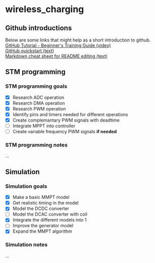 # wireless_charging

## Github introductions
Below are some links that might help as a short introduction to github.\
[GitHub Tutorial - Beginner's Training Guide (video)](https://www.youtube.com/watch?v=iv8rSLsi1xo)\
[GitHub quickstart (text)](https://docs.github.com/en/get-started/quickstart/hello-world)\
[Markdown cheat sheet for README editing (text)](https://www.markdownguide.org/cheat-sheet/)

## STM programming
### STM programming goals
- [x] Research ADC operation
- [x] Research DMA operation
- [x] Research PWM operation
- [x] Identify pins and timers needed for different operations
- [x] Create complemantary PWM signals with deadtime
- [ ] Integrate MPPT into controller
- [ ] Create variable frequency PWM signals **if needed**
### STM programming notes
...

## Simulation
### Simulation goals
- [x] Make a basic MMPT model
- [x] Get realistic timing in the model
- [x] Model the DCDC converter
- [ ] Model the DCAC converter with coil
- [x] Integrate the different models into 1
- [ ] Improve the generator model
- [x] Expand the MMPT algorithm
### Simulation notes
...
